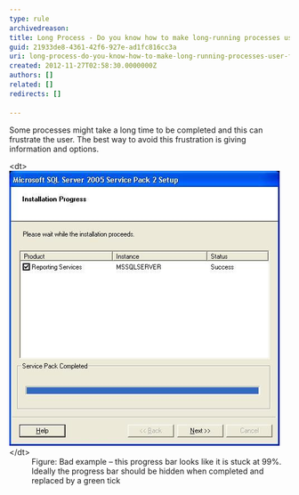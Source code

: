 ```yaml
---
type: rule
archivedreason: 
title: Long Process - Do you know how to make long-running processes user-friendly?
guid: 21933de8-4361-42f6-927e-ad1fc816cc3a
uri: long-process-do-you-know-how-to-make-long-running-processes-user-friendly
created: 2012-11-27T02:58:30.0000000Z
authors: []
related: []
redirects: []

---
```


Some processes might take a long time to be completed and this can frustrate the user. The best way to avoid this frustration is giving information and options.

<!--endintro-->
<dl class="badImage">&lt;dt&gt;<img alt=" Bad example of Progress bar" src="../../assets/ifaceLongProcess_bad.JPG">&lt;/dt&gt;
<dd>Figure: Bad example – this progress bar looks like it is stuck at 99%. Ideally the progress bar should be hidden when completed and replaced by a green tick</dd></dl>
